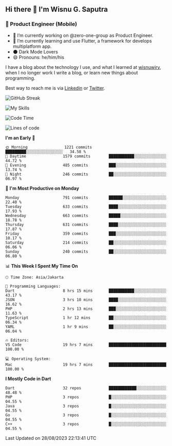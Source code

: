 ## Hi there 👋 I'm Wisnu G. Saputra

### :mobile_phone_off: Product Engineer (Mobile)

- 🔭 I’m currently working on @zero-one-group as Product Engineer.
- 🌱 I’m currently learning and use Flutter, a framework for develops multiplatform app.
- 🌑 Dark Mode Lovers
- 😄 Pronouns: he/him/his

I have a blog about the technology I use, and what I learned at [wisnuwiry](https://wisnuwiry.space/), when I no longer work I write a blog, or learn new things about programming.

Best way to reach me is via [Linkedin](https://www.linkedin.com/in/wisnu-saputra/) or [Twitter](https://twitter.com/wisnuwiry).

![GitHub Streak](https://streak-stats.demolab.com?user=wisnuwiry&theme=dark&hide_border=true)

![My Skills](https://skillicons.dev/icons?i=dart,flutter,kotlin,swift,go,js,css,neovim,git,linux&perline=5)

<!--START_SECTION:waka-->
![Code Time](http://img.shields.io/badge/Code%20Time-682%20hrs%2026%20mins-blue)

![Lines of code](https://img.shields.io/badge/From%20Hello%20World%20I%27ve%20Written-4.7%20million%20lines%20of%20code-blue)

**I'm an Early 🐤** 

```text
🌞 Morning                1221 commits        █████████░░░░░░░░░░░░░░░░   34.58 % 
🌆 Daytime                1579 commits        ███████████░░░░░░░░░░░░░░   44.72 % 
🌃 Evening                485 commits         ███░░░░░░░░░░░░░░░░░░░░░░   13.74 % 
🌙 Night                  246 commits         ██░░░░░░░░░░░░░░░░░░░░░░░   06.97 % 
```
📅 **I'm Most Productive on Monday** 

```text
Monday                   791 commits         ██████░░░░░░░░░░░░░░░░░░░   22.40 % 
Tuesday                  633 commits         ████░░░░░░░░░░░░░░░░░░░░░   17.93 % 
Wednesday                663 commits         █████░░░░░░░░░░░░░░░░░░░░   18.78 % 
Thursday                 631 commits         ████░░░░░░░░░░░░░░░░░░░░░   17.87 % 
Friday                   359 commits         ███░░░░░░░░░░░░░░░░░░░░░░   10.17 % 
Saturday                 214 commits         ██░░░░░░░░░░░░░░░░░░░░░░░   06.06 % 
Sunday                   240 commits         ██░░░░░░░░░░░░░░░░░░░░░░░   06.80 % 
```


📊 **This Week I Spent My Time On** 

```text
🕑︎ Time Zone: Asia/Jakarta

💬 Programming Languages: 
Dart                     8 hrs 15 mins       ███████████░░░░░░░░░░░░░░   43.17 % 
JSON                     3 hrs 10 mins       ████░░░░░░░░░░░░░░░░░░░░░   16.62 % 
PHP                      2 hrs 13 mins       ███░░░░░░░░░░░░░░░░░░░░░░   11.63 % 
TypeScript               1 hr 12 mins        ██░░░░░░░░░░░░░░░░░░░░░░░   06.34 % 
YAML                     1 hr 9 mins         ██░░░░░░░░░░░░░░░░░░░░░░░   06.04 % 

🔥 Editors: 
VS Code                  19 hrs 7 mins       █████████████████████████   100.00 % 

💻 Operating System: 
Mac                      19 hrs 7 mins       █████████████████████████   100.00 % 
```

**I Mostly Code in Dart** 

```text
Dart                     32 repos            ████████████░░░░░░░░░░░░░   48.48 % 
PHP                      3 repos             █░░░░░░░░░░░░░░░░░░░░░░░░   04.55 % 
Java                     3 repos             █░░░░░░░░░░░░░░░░░░░░░░░░   04.55 % 
Go                       3 repos             █░░░░░░░░░░░░░░░░░░░░░░░░   04.55 % 
C++                      3 repos             █░░░░░░░░░░░░░░░░░░░░░░░░   04.55 % 
```




 Last Updated on 28/08/2023 22:13:41 UTC
<!--END_SECTION:waka-->
